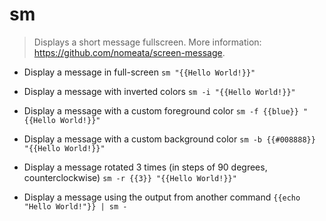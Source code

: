 # sm
> Displays a short message fullscreen.
> More information: <https://github.com/nomeata/screen-message>.

- Display a message in full-screen
`sm "{{Hello World!}}"`

- Display a message with inverted colors
`sm -i "{{Hello World!}}"`

- Display a message with a custom foreground color
`sm -f {{blue}} "{{Hello World!}}"`

- Display a message with a custom background color
`sm -b {{#008888}} "{{Hello World!}}"`

- Display a message rotated 3 times (in steps of 90 degrees, counterclockwise)
`sm -r {{3}} "{{Hello World!}}"`

- Display a message using the output from another command
`{{echo "Hello World!"}} | sm -`
